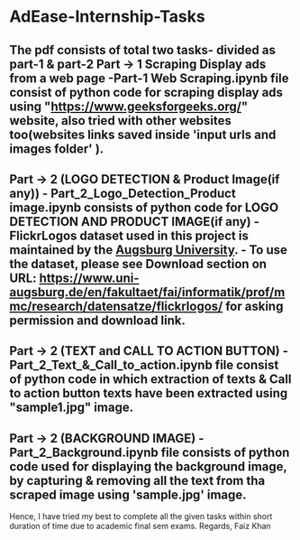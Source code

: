 # AdEase-Internship-Tasks
The pdf consists of total two tasks- divided as part-1 & part-2
Part -> 1 Scraping Display ads from a web page
    -Part-1 Web Scraping.ipynb file consist of python code for scraping display ads using "https://www.geeksforgeeks.org/" website, also tried with other websites too(websites         links saved inside 'input urls and images folder' ).
--------------------------------------
Part -> 2 (LOGO DETECTION & Product Image(if any))
    - Part_2_Logo_Detection_Product image.ipynb consists of python code for LOGO DETECTION AND PRODUCT IMAGE(if any)
    - FlickrLogos dataset used in this project is maintained by the [Augsburg University](https://www.uni-augsburg.de/en/). 
    - To use the dataset, please see Download section on URL: https://www.uni-augsburg.de/en/fakultaet/fai/informatik/prof/mmc/research/datensatze/flickrlogos/ for asking              permission and download link.
-------------------------------
Part -> 2 (TEXT and CALL TO ACTION BUTTON)
    -Part_2_Text_&_Call_to_action.ipynb file consist of python code in which extraction of texts & Call to action button texts have been extracted using "sample1.jpg" image.
------------------------------------
Part -> 2 (BACKGROUND IMAGE)
    -Part_2_Background.ipynb file consists of python code used for displaying the background image, by capturing & removing all the text from tha scraped image using 'sample.jpg'      image.
-------------------------------------------------------------------
Hence, I have tried my best to complete all the given tasks within short duration of time due to academic final sem exams.
Regards,
Faiz Khan
